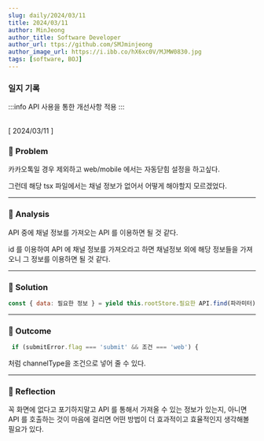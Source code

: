 ```yaml
---
slug: daily/2024/03/11
title: 2024/03/11
author: MinJeong
author_title: Software Developer
author_url: ttps://github.com/SMJminjeong
author_image_url: https://i.ibb.co/hX6xc0V/MJMW0830.jpg
tags: [software, BOJ]
---
```


### 일지 기록

:::info
API 사용을 통한 개선사항 적용
:::

<br/>
[ 2024/03/11 ]

### 🧐 Problem

카카오톡일 경우 제외하고 web/mobile 에서는 자동닫힘 설정을 하고싶다.

그런데 해당 tsx 파일에서는 채널 정보가 없어서 어떻게 해야할지 모르겠었다.

---

### 👀 Analysis

API 중에 채널 정보를 가져오는 API 를 이용하면 될 것 같다.

id 를 이용하여 API 에 채널 정보를 가져오라고 하면 채널정보 외에 해당 정보들을 가져오니 그 정보를 이용하면 될 것 같다.

---

### 🌈 Solution

```jsx
const { data: 필요한 정보 } = yield this.rootStore.필요한 API.find(파라미터);
```

---

### 🎯 Outcome

```jsx
 if (submitError.flag === 'submit' && 조건 === 'web') {
```

처럼 channelType을 조건으로 넣어 줄 수 있다.

---

### 👼 Reflection
꼭 화면에 없다고 포기하지말고 API 를 통해서 가져올 수 있는 정보가 있는지, 아니면 API 를 호출하는 것이 마음에 걸리면 어떤 방법이 더 효과적이고 효율적인지 생각해볼 필요가 있다.
